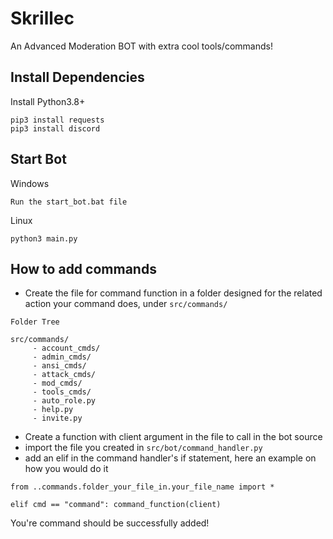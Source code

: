 # Skrillec
 An Advanced Moderation BOT with extra cool tools/commands!

## Install Dependencies
Install Python3.8+
```
pip3 install requests
pip3 install discord
```

## Start Bot
Windows
```
Run the start_bot.bat file
```
Linux
```
python3 main.py
```

## How to add commands
- Create the file for command function in a folder designed for the related action your command does, under ``src/commands/`` 
```
Folder Tree

src/commands/
     - account_cmds/
     - admin_cmds/
     - ansi_cmds/
     - attack_cmds/
     - mod_cmds/
     - tools_cmds/
     - auto_role.py
     - help.py
     - invite.py
```
- Create a function with client argument in the file to call in the bot source
- import the file you created in ``src/bot/command_handler.py``
- add an elif in the command handler's if statement, here an example on how you would do it
```
from ..commands.folder_your_file_in.your_file_name import *

elif cmd == "command": command_function(client)
```
You're command should be successfully added! 
